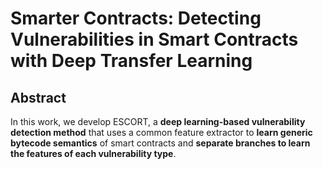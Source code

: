# Smarter Contracts: Detecting Vulnerabilities in Smart Contracts with Deep Transfer Learning

## Abstract

In this work, we develop ESCORT, a **deep learning-based vulnerability detection method** that uses a common feature extractor to **learn generic bytecode semantics** of smart contracts and **separate branches to learn the features of each vulnerability type**.

